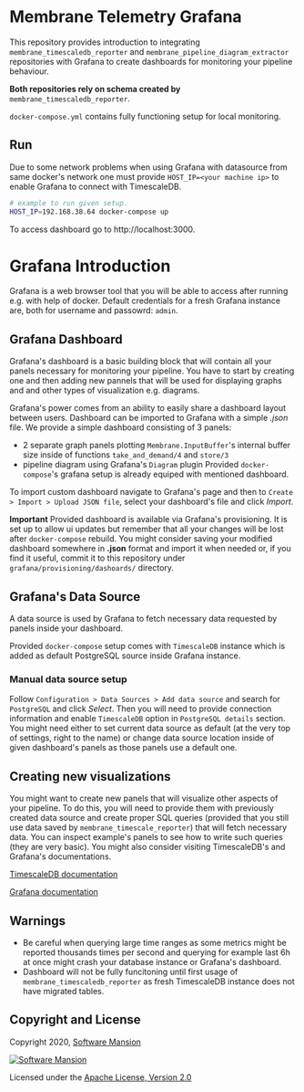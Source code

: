 # Membrane Telemetry Grafana

This repository provides introduction to integrating `membrane_timescaledb_reporter` and `membrane_pipeline_diagram_extractor` repositories with Grafana to create dashboards for monitoring your pipeline behaviour.

**Both repositories rely on schema created by** `membrane_timescaledb_reporter`.


`docker-compose.yml` contains fully functioning setup for local monitoring.

## Run
Due to some network problems when using Grafana with datasource from same docker's network one must provide `HOST_IP=<your machine ip>` to enable Grafana to connect with TimescaleDB.

```bash
# example to run given setup.
HOST_IP=192.168.38.64 docker-compose up
```

To access dashboard go to http://localhost:3000.

# Grafana Introduction
Grafana is a web browser tool that you will be able to access after running e.g. with help of docker.
Default credentials for a fresh Grafana instance are, both for username and passowrd: `admin`.

## Grafana Dashboard

Grafana's dashboard is a basic building block that will contain all your panels necessary for monitoring your pipeline.
You have to start by creating one and then adding new pannels that will be used for displaying graphs and and other types of visualization e.g. diagrams.

Grafana's power comes from an ability to easily share a dashboard layout between users. Dashboard can be imported to Grafana with a simple *.json* file.
We provide a simple dashboard consisting of 3 panels:
 - 2 separate graph panels plotting `Membrane.InputBuffer`'s internal buffer size inside of functions `take_and_demand/4` and `store/3`
 - pipeline diagram using Grafana's `Diagram` plugin
Provided `docker-compose`'s grafana setup is already equiped with mentioned dashboard.

To import custom dashboard navigate to Grafana's page and then to `Create > Import > Upload JSON file`, select your dashboard's file and click *Import*.

**Important**
Provided dashboard is available via Grafana's provisioning. It is set up to allow ui updates but remember that all your changes will be lost after `docker-compose` rebuild.
You might consider saving your modified dashboard somewhere in **.json** format and import it when needed or, if you find it useful, commit it to this repository under `grafana/provisioning/dashoards/` directory.

## Grafana's Data Source
A data source is used by Grafana to fetch necessary data requested by panels inside your dashboard.

Provided `docker-compose` setup comes with `TimescaleDB` instance which is added as default PostgreSQL source inside Grafana instance.


### Manual data source setup
Follow `Configuration > Data Sources > Add data source` and search for `PostgreSQL` and click *Select*.
Then you will need to provide connection information and enable `TimescaleDB` option in `PostgreSQL details` section.
You might need either to set current data source as default (at the very top of settings, right to the name) or change data source location inside of given dashboard's panels as those panels use a default one. 

## Creating new visualizations
You might want to create new panels that will visualize other aspects of your pipeline. To do this, you will need to provide them with previously created data source and create
proper SQL queries (provided that you still use data saved by `membrane_timescale_reporter`) that will fetch necessary data. 
You can inspect example's panels to see how to write such queries (they are very basic). You might also consider visiting TimescaleDB's and Grafana's documentations.

[TimescaleDB documentation](https://docs.timescale.com/latest/tutorials/tutorial-grafana-dashboards)

[Grafana documentation](https://grafana.com/docs/grafana/latest/panels/queries)

## Warnings
 - Be careful when querying large time ranges as some metrics might be reported thousands times per second and querying for example last 6h at once might crash your database instance or Grafana's dashboard.
 - Dashboard will not be fully funcitoning until first usage of `membrane_timescaledb_reporter` as fresh TimescaleDB instance does not have migrated tables.


## Copyright and License

Copyright 2020, [Software Mansion](https://swmansion.com/?utm_source=git&utm_medium=readme&utm_campaign=membrane_telemetry_grafana)

[![Software Mansion](https://logo.swmansion.com/logo?color=white&variant=desktop&width=200&tag=membrane-github)](https://swmansion.com/?utm_source=git&utm_medium=readme&utm_campaign=membrane_telemetry_grafana)

Licensed under the [Apache License, Version 2.0](LICENSE)






